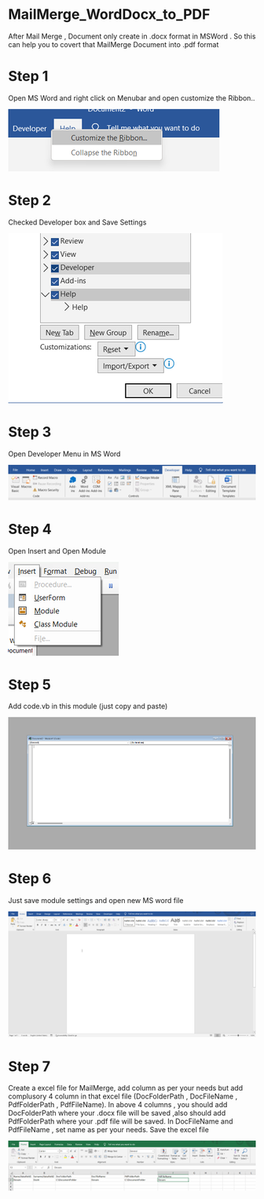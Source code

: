 # MailMerge_WordDocx_to_PDF

After Mail Merge , Document only create in .docx format in MSWord . So this can help you to covert that MailMerge Document into .pdf format

# Step 1

Open MS Word and right click on Menubar and open customize the Ribbon..

![alt text](instruction_with_screenshots/step1.png)

# Step 2

Checked Developer box and Save Settings

![alt text](instruction_with_screenshots/step2.png)

# Step 3

Open Developer Menu in MS Word

![alt text](instruction_with_screenshots/step3.png)

# Step 4

Open Insert and Open Module

![alt text](instruction_with_screenshots/step4.png)

# Step 5

Add code.vb in this module (just copy and paste)

![alt text](instruction_with_screenshots/step5.png)

# Step 6

Just save module settings and open new MS word file

![alt text](instruction_with_screenshots/step6.png)

# Step 7

Create a excel file for MailMerge, add column as per your needs but add complusory 4 column in that excel file (DocFolderPath , DocFileName , PdfFolderPath , PdfFileName).
In above 4 columns , you should add DocFolderPath where your .docx file will be saved ,also should add PdfFolderPath where your .pdf file will be saved.
In DocFileName and PdfFileName , set name as per your needs.
Save the excel file

![alt text](instruction_with_screenshots/step7.png)
